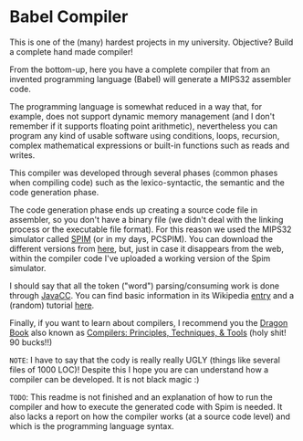 Babel Compiler
===============

This is one of the (many) hardest projects in my university. Objective? Build a complete hand made compiler!

From the bottom-up, here you have a complete compiler that from an invented programming language (Babel) will generate a MIPS32 assembler code.

The programming language is somewhat reduced in a way that, for example, does not support dynamic memory management (and I don't remember if it supports floating point arithmetic), nevertheless you can program any kind of usable software using conditions, loops, recursion, complex mathematical expressions or built-in functions such as reads and writes. 

This compiler was developed through several phases (common phases when compiling code) such as the lexico-syntactic, the semantic and the code generation phase. 

The code generation phase ends up creating a source code file in assembler, so you don't have a binary file (we didn't deal with the linking process or the executable file format). For this reason we used the MIPS32 simulator called [SPIM](http://spimsimulator.sourceforge.net/) (or in my days, PCSPIM). You can download the different versions from [here](http://sourceforge.net/projects/spimsimulator/files/), but, just in case it disappears from the web, within the compiler code I've uploaded a working version of the Spim simulator. 

I should say that all the token ("word") parsing/consuming work is done through [JavaCC](https://javacc.java.net/). You can find basic information in its Wikipedia [entry](http://es.wikipedia.org/wiki/JavaCC) and a (random) tutorial [here](http://www.engr.mun.ca/~theo/JavaCC-Tutorial/javacc-tutorial.pdf).

Finally, if you want to learn about compilers, I recommend you the [Dragon Book](http://en.wikipedia.org/wiki/Compilers:_Principles,_Techniques,_and_Tools) also known as [Compilers: Principles, Techniques, & Tools](http://www.amazon.com/Compilers-Principles-Techniques-Tools-Edition/dp/0321486811) (holy shit! 90 bucks!!)


`NOTE`: I have to say that the cody is really really UGLY (things like several files of 1000 LOC)! Despite this I hope you are can understand how a compiler can be developed. It is not black magic :)

`TODO`: This readme is not finished and an explanation of how to run the compiler and how to execute the generated code with Spim is needed. It also lacks a report on how the compiler works (at a source code level) and which is the programming language syntax.

